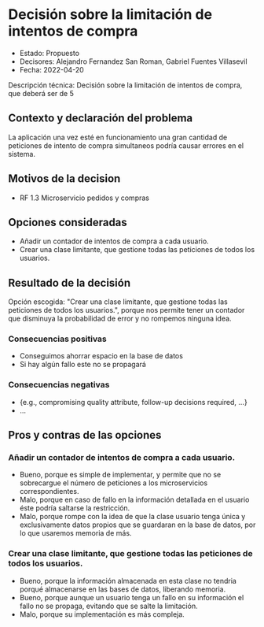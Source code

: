 # Decisión sobre la limitación de intentos de compra

* Estado: Propuesto  
* Decisores: Alejandro Fernandez San Roman, Gabriel Fuentes Villasevil 
* Fecha: 2022-04-20 

Descripción técnica: Decisión sobre la limitación de intentos de compra, que deberá ser de 5

## Contexto y declaración del problema

La aplicación una vez esté en funcionamiento una gran cantidad de peticiones de intento de compra simultaneos podría causar errores en el sistema.

## Motivos de la decision 

* RF 1.3 Microservicio pedidos y compras

## Opciones consideradas

* Añadir un contador de intentos de compra a cada usuario.
* Crear una clase limitante, que gestione todas las peticiones de todos los usuarios.

## Resultado de la decisión

Opción escogida: "Crear una clase limitante, que gestione todas las peticiones de todos los usuarios.", porque nos permite tener un contador que disminuya la probabilidad de error y no rompemos ninguna idea.

### Consecuencias positivas <!-- opcional -->

* Conseguimos ahorrar espacio en la base de datos
* Si hay algún fallo este no se propagará

### Consecuencias negativas <!-- opcional -->

* {e.g., compromising quality attribute, follow-up decisions required, …}
* …

## Pros y contras de las opciones <!-- opcional -->

### Añadir un contador de intentos de compra a cada usuario.

* Bueno, porque es simple de implementar, y permite que no se sobrecargue el número de peticiones a los microservicios correspondientes.
* Malo, porque en caso de fallo en la información detallada en el usuario éste podría saltarse la restricción.
* Malo, porque rompe con la idea de que la clase usuario tenga única y exclusivamente datos propios que se guardaran en la base de datos, por lo que usaremos memoria de más.

### Crear una clase limitante, que gestione todas las peticiones de todos los usuarios.

* Bueno, porque la información almacenada en esta clase no tendria porqué almacenarse en las bases de datos, liberando memoria.
* Bueno, porque aunque un usuario tenga un fallo en su información el fallo no se propaga, evitando que se salte la limitación.
* Malo, porque su implementación es más compleja.

